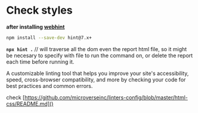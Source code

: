 # Check styles

**after installing [webhint](https://webhint.io/https://webhint.io/ "click")**

```bash
npm install --save-dev hint@7.x+
```

**`npx hint .`** // will traverse all the dom even the report html file, so it might be necesary to specify with file to run the command on, or delete the report each time before running it.

A customizable linting tool that helps you improve your site's
accessibility, speed, cross-browser compatibility, and more by checking
your code for best practices and common errors.

check [https://github.com/microverseinc/linters-config/blob/master/html-css/README.md]()
